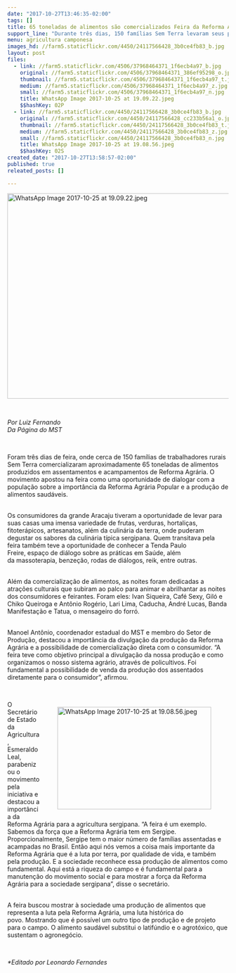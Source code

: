 ```yaml
---
date: "2017-10-27T13:46:35-02:00"
tags: []
title: 65 toneladas de alimentos são comercializados Feira da Reforma Agrária em Sergipe
support_line: "Durante três dias, 150 famílias Sem Terra levaram seus produtos à capital, Aracaju, na 5ª edição da feira no estado. "
menu: agricultura camponesa
images_hd: //farm5.staticflickr.com/4450/24117566428_3b0ce4fb83_b.jpg
layout: post
files:
  - link: //farm5.staticflickr.com/4506/37968464371_1f6ecb4a97_b.jpg
    original: //farm5.staticflickr.com/4506/37968464371_386ef95298_o.jpg
    thumbnail: //farm5.staticflickr.com/4506/37968464371_1f6ecb4a97_t.jpg
    medium: //farm5.staticflickr.com/4506/37968464371_1f6ecb4a97_z.jpg
    small: //farm5.staticflickr.com/4506/37968464371_1f6ecb4a97_n.jpg
    title: WhatsApp Image 2017-10-25 at 19.09.22.jpeg
    $$hashKey: 02P
  - link: //farm5.staticflickr.com/4450/24117566428_3b0ce4fb83_b.jpg
    original: //farm5.staticflickr.com/4450/24117566428_cc233b56a1_o.jpg
    thumbnail: //farm5.staticflickr.com/4450/24117566428_3b0ce4fb83_t.jpg
    medium: //farm5.staticflickr.com/4450/24117566428_3b0ce4fb83_z.jpg
    small: //farm5.staticflickr.com/4450/24117566428_3b0ce4fb83_n.jpg
    title: WhatsApp Image 2017-10-25 at 19.08.56.jpeg
    $$hashKey: 02S
created_date: "2017-10-27T13:58:57-02:00"
published: true
releated_posts: []

---
```

<p>
<style type="text/css">p.p1 {margin: 0.0px 0.0px 0.0px 0.0px; text-align: justify; font: 12.0px Helvetica; color: #454545}
p.p2 {margin: 0.0px 0.0px 0.0px 0.0px; font: 12.0px Helvetica; color: #454545}
p.p3 {margin: 0.0px 0.0px 0.0px 0.0px; font: 12.0px Helvetica; color: #454545; min-height: 14.0px}
</style>
<img alt="WhatsApp Image 2017-10-25 at 19.09.22.jpeg" height="467" src="//farm5.staticflickr.com/4506/37968464371_1f6ecb4a97_b.jpg" width="700" /></p>

<p>&nbsp;</p>

<p><em>Por Luiz Fernando<br />
Da P&aacute;gina do MST</em></p>

<p>&nbsp;</p>

<p>Foram tr&ecirc;s&nbsp;dias de feira, onde cerca de 150 fam&iacute;lias de trabalhadores rurais Sem Terra comercializaram aproximadamente 65 toneladas de alimentos produzidos em&nbsp;assentamentos e acampamentos de Reforma Agr&aacute;ria. O movimento apostou na feira como uma oportunidade de dialogar com a popula&ccedil;&atilde;o sobre a import&acirc;ncia da Reforma Agr&aacute;ria Popular e a produ&ccedil;&atilde;o de alimentos saud&aacute;veis.</p>

<p><br />
Os consumidores da grande Aracaju tiveram a oportunidade de levar para suas casas uma imensa variedade de frutas, verduras, hortali&ccedil;as, fitoter&aacute;picos, artesanatos, al&eacute;m da culin&aacute;ria da terra, onde puderam degustar os sabores da culin&aacute;ria t&iacute;pica sergipana.&nbsp;Quem transitava pela feira&nbsp;tamb&eacute;m teve a oportunidade de conhecer a&nbsp;Tenda Paulo Freire,&nbsp;espa&ccedil;o de di&aacute;logo sobre as&nbsp;pr&aacute;ticas&nbsp;em Sa&uacute;de,&nbsp;al&eacute;m da&nbsp;massoterapia, benze&ccedil;&atilde;o, rodas de di&aacute;logos,&nbsp;reik, entre outras.</p>

<p><br />
Al&eacute;m da comercializa&ccedil;&atilde;o de alimentos, as noites foram dedicadas a atra&ccedil;&otilde;es culturais que subiram&nbsp;ao palco para animar&nbsp;e abrilhantar as noites dos consumidores e feirantes.&nbsp;Foram eles:&nbsp;Ivan Siqueira, Caf&eacute; Sexy,&nbsp;Gil&oacute; e Chiko Queiroga e Ant&ocirc;nio Rog&eacute;rio, Lari Lima, Caducha, Andr&eacute; Lucas, Banda Manifesta&ccedil;&atilde;o e Tatua, o mensageiro do forr&oacute;.</p>

<p><br />
Manoel Ant&ocirc;nio, coordenador estadual do MST e membro do Setor de Produ&ccedil;&atilde;o, destacou a import&acirc;ncia da divulga&ccedil;&atilde;o da produ&ccedil;&atilde;o da Reforma Agr&aacute;ria e a possibilidade de comercializa&ccedil;&atilde;o direta com o consumidor. &ldquo;A feira teve como objetivo principal a divulga&ccedil;&atilde;o da nossa produ&ccedil;&atilde;o e como organizamos o nosso sistema agr&aacute;rio, atrav&eacute;s de policultivos. Foi fundamental a possibilidade de venda da produ&ccedil;&atilde;o dos assentados diretamente para o consumidor&rdquo;, afirmou.</p>

<p>&nbsp;</p>

<figure class="image" style="float:right"><img alt="WhatsApp Image 2017-10-25 at 19.08.56.jpeg" height="233" src="//farm5.staticflickr.com/4450/24117566428_3b0ce4fb83_b.jpg" width="350" />
<figcaption></figcaption>
</figure>

<p>O Secret&aacute;rio de Estado da Agricultura, Esmeraldo Leal, parabenizou o movimento pela iniciativa e destacou a import&acirc;ncia da Reforma Agr&aacute;ria para a agricultura sergipana. &ldquo;A feira &eacute; um exemplo. Sabemos da for&ccedil;a que a Reforma Agr&aacute;ria tem em Sergipe. Proporcionalmente, Sergipe tem o maior n&uacute;mero de fam&iacute;lias assentadas e acampadas no Brasil. Ent&atilde;o aqui n&oacute;s vemos a coisa mais importante da Reforma Agr&aacute;ria que &eacute; a luta por terra, por qualidade de vida, e tamb&eacute;m pela produ&ccedil;&atilde;o. E a sociedade reconhece essa produ&ccedil;&atilde;o de alimentos como fundamental. Aqui est&aacute; a riqueza do campo e &eacute; fundamental para a manuten&ccedil;&atilde;o do movimento social e para mostrar a for&ccedil;a da Reforma Agr&aacute;ria para a sociedade sergipana&rdquo;, disse o secret&aacute;rio.</p>

<p><br />
A feira buscou mostrar &agrave;&nbsp;sociedade uma&nbsp;produ&ccedil;&atilde;o de alimentos que representa a luta pela Reforma Agr&aacute;ria,&nbsp;uma luta hist&oacute;rica do povo.&nbsp;Mostrando&nbsp;que &eacute; poss&iacute;vel um outro tipo de produ&ccedil;&atilde;o e de projeto para o campo. O alimento&nbsp;saud&aacute;vel substitui o latif&uacute;ndio e o agrot&oacute;xico, que sustentam o agroneg&oacute;cio.</p>

<p>&nbsp;</p>

<p><em>*Editado por Leonardo Fernandes</em></p>

<p class="p3">&nbsp;</p>
